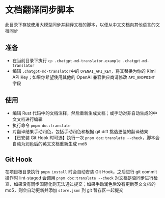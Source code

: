 # 文档翻译同步脚本
此目录下存放使用大模型同步并翻译文档的脚本，以便从中文文档向其他语言的文档同步

## 准备
* 在当前目录下执行 `cp .chatgpt-md-translator.example .chatgpt-md-translator`
* 编辑 `.chatgpt-md-translator`中的 `OPENAI_API_KEY`，将其替换为你的 Kimi API Key；如果你希望使用其他的 OpenAI 兼容供应商请修改 `API_ENDPOINT` 字段

## 使用
* 编辑 Rust 代码中的文档注释，然后重新生成文档；或手动对非自动生成的中文文档进行编辑
* 执行命令 `pnpm doc:translate`
* 对翻译结果手动润色，包括手动润色和根据 git diff 挑选更佳的翻译结果
* 【已安装 Git Hook 时可选】执行一次 `pnpm doc:translate --check`，脚本会自动为润色后的英文文档重新生成 md5

## Git Hook
在项目根目录执行 `pnpm install` 时会自动安装 Git Hook，之后进行 git commit 操作时 lint-staged 会调用 `pnpm doc:translate --check` 对文档是否同步进行检查，如果没有同步国际化则无法通过提交；如果手动润色后没有更新英文文档的 md5，则会自动更新并添加 `store.json` 到 git 暂存区一起提交
